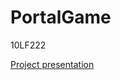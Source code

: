 # PortalGame
10LF222

[Project presentation](https://www.youtube.com/watch?v=DSdflzPjEOE&ab_channel=CalinTudor)
